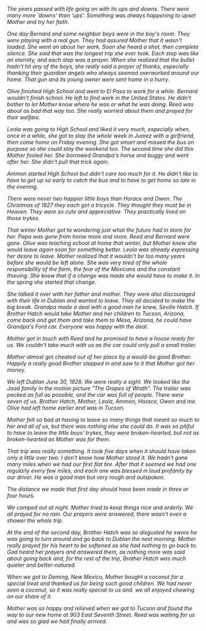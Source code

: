 _The years passed with life going on with its ups and downs. There were
many more 'downs' than 'ups'. Something was always happening to upset
Mother and try her faith._

_One day Bernard and some neighbor boys were in the boy's room. They
were playing with a real gun. They had assured Mother that it wasn't
loaded. She went on about her work. Soon she heard a shot, then complete
silence. She said that was the longest trip she ever took. Each step
was like an eternity, and each step was a prayer. When she realized that
the bullet hadn't hit any of the boys, she really said a prayer of
thanks, especially thanking their guardian angels who always seemed
overworked around our home. That gun and its young owner were sent
home in a hurry._

_Olive finished High School and went to El Paso to work for a while.
Bernard wouldn't finish school. He left to find work in the United
States. He didn't bother to let Mother know where he was or what he
was doing. Reed was about as bad that way too. She really worried
about them and prayed for their welfare._

_Leola was going to High School and liked it very much, especially when,
once in a while, she got to stay the whole week in Juarez with a
girlfriend, then come home on Friday evening. She got smart and missed
the bus on purpose so she could stay the weekend too. The second time
she did this Mother fooled her. She borrowed Grandpa's horse and buggy
and went after her. She didn't pull that trick again._

_Ammon started High School but didn't care too much for it. He didn't
like to have to get up so early to catch the bus and to have to get
home so late in the evening._

_There were never two happier little boys than Horace and Owen. The
Christmas of 1927 they each got a tricycle. They thought they must be
in Heaven. They were so cute and appreciative. They practically lived
on those trykes._

_That winter Mother got to wondering just what the future had in store
for her. Papa was gone from home more and more. Reed and Bernard were
gone. Olive was teaching school at home that winter, but Mother knew
she would leave again soon for something better. Leola was already
expressing her desire to leave. Mother realized that it wouldn't be
too many years before she would be left alone. She was very tired of
the whole responsibility of the farm, the fear of the Mexicans and the
constant thieving. She knew that if a change was made she would have
to make it. In the spring she started that change._

_She talked it over with her father and mother. They were also discouraged
with their life in Dublan and wanted to leave. They all decided to
make the big break. Grandpa made a deal with a good man he knew, Seville
Hatch. If Brother Hatch would take Mother and her children to Tucson,
Arizona, come back and get them and take them to Mesa, Arizona, he could
have Grandpa's Ford car. Everyone was happy with the deal._

_Mother got in touch with Reed and he promised to have a house ready
for us. We couldn't take much with us as the car could only pull a
small trailer._

_Mother almost got cheated out of her place by a would-be good Brother.
Happily a really good Brother stepped in and saw to it that Mother got
her money._

_We left Dublan June 30, 1928. We were really a sight. We looked like
the Joad family in the motion picture "The Grapes of Wrath". The trailer
was packed as full as possible, and the car was full of people. There
were seven of us. Brother Hatch, Mother, Leola, Ammon, Horace, Owen
and me. Olive had left home earlier and was in Tucson._

_Mother felt so bad at having to leave so many things that meant so much
to her and all of us, but there was nothing else she could do. It was
so pitiful to have to leave the little boys' trykes, they were
broken-hearted, but not as broken-hearted as Mother was for them._

_That trip was really something. It took five days when it should have
taken only a little over two. I don't know how Mother stood it. We
hadn't gone many miles when we had our first flat tire. After that
it seemed we had one regularly every few miles, and each one was
blessed in loud profanity by our driver. He was a good man but very
rough and outspoken._

_The distance we made that first day should have been made in three or
four hours._

_We camped out at night. Mother tried to keep things nice and orderly.
We all prayed for no rain. Our prayers were answered, there wasn't
even a shower the whole trip._

_At the end of the second day, Brother Hatch was so disgusted he swore
he was going to turn around and go back to Dublan the next morning.
Mother really prayed for his heart to be softened as she had nothing
to go back to. God heard her prayers and answered them, as nothing more
was said about going back and, for the rest of the trip, Brother Hatch
was much quieter and better-natured._

_When we got to Deming, New Mexico, Mother bought a coconut for a special
treat and thanked us for being such good children. We had never seen a
coconut, so it was really special to us and. we all enjoyed chewing
on our share of it._

_Mother was so happy and relieved when we got to Tucson and found the
way to our new home at 903 East Seventh Street. Reed was waiting for
us and was so glad we had finally arrived._